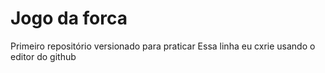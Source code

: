 # Jogo da forca

 Primeiro repositório versionado para praticar
Essa linha eu cxrie usando o editor do github
